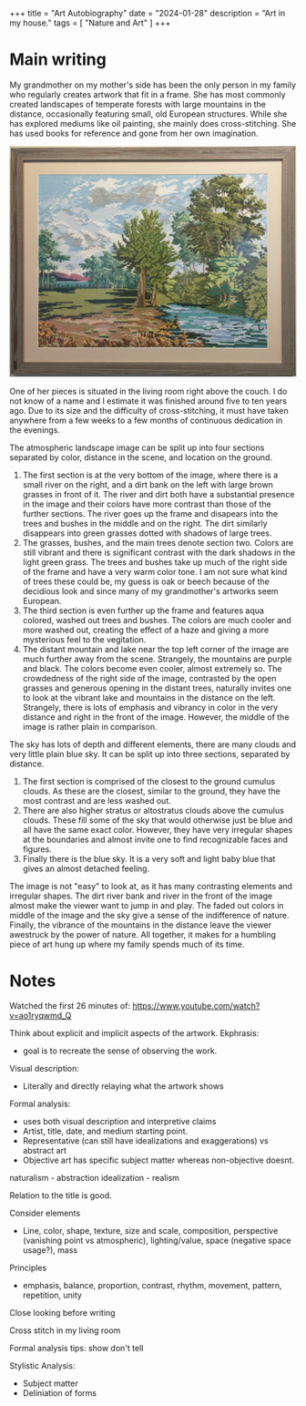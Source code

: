 +++
title = "Art Autobiography"
date = "2024-01-28"
description = "Art in my house."
tags = [
    "Nature and Art"
]
+++
<!-- Prepare the equivalent of a one- to two-page entry and write about your prior
experience/familiarity with the visual arts. You might write about a specific work of art
that you have encountered – which could be anything from a work of art in a museum, to
a poster in your family home, or a public sculpture or work of art in your
hometown/neighborhood, or a meaningful visit to a museum, gallery, building that
impacted you. Record your observations about the work, your experience, your
emotions.  -->

# Main writing
My grandmother on my mother's side has been the only person in my family who regularly creates artwork that fit in a frame. She has most commonly created landscapes of temperate forests with large mountains in the distance, occasionally featuring small, old European structures. While she has explored mediums like oil painting, she mainly does cross-stitching. She has used books for reference and gone from her own imagination. 

<!-- ![main-landscape-cross-stitch](./assets/images/cross-stitch-in-context.jpeg) -->
![alt](main-landscape-cross-stitch.jpeg)

One of her pieces is situated in the living room right above the couch. I do not know of a name and I estimate it was finished around five to ten years ago. Due to its size and the difficulty of cross-stitching, it must have taken anywhere from a few weeks to a few months of continuous dedication in the evenings. 

The atmospheric landscape image can be split up into four sections separated by color, distance in the scene, and location on the ground. 
1. The first section is at the very bottom of the image, where there is a small river on the right, and a dirt bank on the left with large brown grasses in front of it. The river and dirt both have a substantial presence in the image and their colors have more contrast than those of the further sections. The river goes up the frame and disapears into the trees and bushes in the middle and on the right. The dirt similarly disappears into green grasses dotted with shadows of large trees. 
2. The grasses, bushes, and the main trees denote section two. Colors are still vibrant and there is significant contrast with the dark shadows in the light green grass. The trees and bushes take up much of the right side of the frame and have a very warm color tone. I am not sure what kind of trees these could be, my guess is oak or beech because of the decidious look and since many of my grandmother's artworks seem European.
3. The third section is even further up the frame and features aqua colored, washed out trees and bushes. The colors are much cooler and more washed out, creating the effect of a haze and giving a more mysterious feel to the vegitation. 
4. The distant mountain and lake near the top left corner of the image are much further away from the scene. Strangely, the mountains are purple and black. The colors become even cooler, almost extremely so.
The crowdedness of the right side of the image, contrasted by the open grasses and generous opening in the distant trees, naturally invites one to look at the vibrant lake and mountains in the distance on the left. Strangely, there is lots of emphasis and vibrancy in color in the very distance and right in the front of the image. However, the middle of the image is rather plain in comparison.

The sky has lots of depth and different elements, there are many clouds and very little plain blue sky. It can be split up into three sections, separated by distance.
1. The first section is comprised of the closest to the ground cumulus clouds. As these are the closest, similar to the ground, they have the most contrast and are less washed out.
2. There are also higher stratus or altostratus clouds above the cumulus clouds. These fill some of the sky that would otherwise just be blue and all have the same exact color. However, they have very irregular shapes at the boundaries and almost invite one to find recognizable faces and figures.
3. Finally there is the blue sky. It is a very soft and light baby blue that gives an almost detached feeling.

The image is not "easy" to look at, as it has many contrasting elements and irregular shapes. The dirt river bank and river in the front of the image almost make the viewer want to jump in and play. The faded out colors in middle of the image and the sky give a sense of the indifference of nature. Finally, the vibrance of the mountains in the distance leave the viewer awestruck by the power of nature. All together, it makes for a humbling piece of art hung up where my family spends much of its time.


# Notes
Watched the first 26 minutes of: 
https://www.youtube.com/watch?v=ao1ryqwmd_Q

Think about explicit and implicit aspects of the artwork.
Ekphrasis:
- goal is to recreate the sense of observing the work.


Visual description:
- Literally and directly relaying what the artwork shows

Formal analysis:
- uses both visual description and interpretive claims
- Artist, title, date, and medium starting point.
- Representative (can still have idealizations and exaggerations) vs abstract art
- Objective art has specific subject matter whereas non-objective doesnt.

naturalism - abstraction
idealization - realism

Relation to the title is good.

Consider elements
- Line, color, shape, texture, size and scale, composition, perspective (vanishing point vs atmospheric), lighting/value, space (negative space usage?), mass

Principles
- emphasis, balance, proportion, contrast, rhythm, movement, pattern, repetition, unity

Close looking before writing

Cross stitch in my living room

Formal analysis tips: show don't tell

Stylistic Analysis:
- Subject matter
- Deliniation of forms